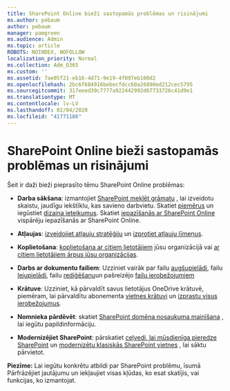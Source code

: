 ```yaml
---
title: SharePoint Online bieži sastopamās problēmas un risinājumi
ms.author: pebaum
author: pebaum
manager: pamgreen
ms.audience: Admin
ms.topic: article
ROBOTS: NOINDEX, NOFOLLOW
localization_priority: Normal
ms.collection: Adm_O365
ms.custom: ''
ms.assetid: 7ae05f21-eb16-4d71-9e19-4f097eb100d2
ms.openlocfilehash: 2bc6f684916bebecfdcc60a26890ed212cec5795
ms.sourcegitcommit: 317eeed39c7777a922442992d67733726c41d9e1
ms.translationtype: MT
ms.contentlocale: lv-LV
ms.lasthandoff: 02/04/2020
ms.locfileid: "41771186"
---
```

# <a name="sharepoint-online-common-issues-and-resolutions"></a>SharePoint Online bieži sastopamās problēmas un risinājumi

Šeit ir daži bieži pieprasīto tēmu SharePoint Online problēmas:

- **Darba sākšana**: izmantojiet [SharePoint meklēt grāmatu](https://lookbook.microsoft.com/assets/SharePoint_lookbook_2019.pdf) , lai izveidotu skaistu, jaudīgu iekštīklu, kas savieno darbvietu. Skatiet [piemērus](https://lookbook.microsoft.com/) un iegūstiet [dizaina ieteikumus](https://spdesign.azurewebsites.net/). Skatiet [iepazīšanās ar SharePoint Online](https://docs.microsoft.com/sharepoint/introduction) vispārēju iepazīšanās ar SharePoint Online.

- **Atļaujas**: [izveidojiet atļauju stratēģiju](https://docs.microsoft.com/sharepoint/default-sharepoint-groups) un [izprotiet atļauju līmeņus](https://docs.microsoft.com/sharepoint/understanding-permission-levels).

- **Koplietošana**: [koplietošana ar citiem lietotājiem](https://docs.microsoft.com/sharepoint/default-sharepoint-groups) jūsu organizācijā vai [ar citiem lietotājiem ārpus jūsu organizācijas](https://docs.microsoft.com/sharepoint/external-sharing-overview).

- **Darbs ar dokumentu failiem**: Uzziniet vairāk par failu [augšupielādi](https://support.office.com/article/Upload-a-folder-or-files-to-a-document-library-eb18fcba-c953-4d45-8d90-8da66edeacdb), failu [lejupielādi](https://support.office.com/article/Download-files-and-folders-from-OneDrive-or-SharePoint-5c7397b7-19c7-4893-84fe-d02e8fa5df05), failu [rediģēšanu](https://support.office.com/article/Edit-a-document-in-a-document-library-02d8497f-1c13-4114-949a-b8466f639b07)un pašreizējo [failu ierobežojumiem](https://support.office.com/article/invalid-file-names-and-file-types-in-onedrive-onedrive-for-business-and-sharepoint-64883a5d-228e-48f5-b3d2-eb39e07630fa)

- **Krātuve**: Uzziniet, kā pārvaldīt savus lietotājus OneDrive krātuvē</a>, piemēram, lai pārvaldītu abonementa [vietnes krātuvi](https://docs.microsoft.com/sharepoint/manage-site-collection-storage-limits) un [izprastu visus ierobežojumus](https://docs.microsoft.com/office365/servicedescriptions/sharepoint-online-service-description/sharepoint-online-limits).

- **Nomnieka pārdēvēt**: skatiet [SharePoint domēna nosaukuma mainīšana](https://docs.microsoft.com/sharepoint/change-your-sharepoint-domain-name) , lai iegūtu papildinformāciju.

- **Modernizējiet SharePoint**: pārskatiet [ceļvedi, lai mūsdienīga pieredze SharePoint](https://docs.microsoft.com/sharepoint/guide-to-sharepoint-modern-experience) un [modernizētu klasiskās SharePoint vietnes](https://docs.microsoft.com/sharepoint/dev/transform/modernize-classic-sites) , lai sāktu pārvietot.

**Piezīme:** Lai iegūtu konkrētu atbildi par SharePoint problēmu, īsumā Pārfrāzējiet jautājumu un iekļaujiet visas kļūdas, ko esat skatījis, vai funkcijas, ko izmantojat.